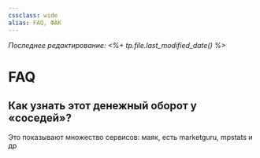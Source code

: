 ```yaml
---
cssclass: wide
alias: FAQ, ФАК
---
```


*Последнее редактирование: <%+ tp.file.last_modified_date() %>*

# FAQ

## Как узнать этот денежный оборот у «соседей»?

Это показывают множество сервисов: маяк, есть marketguru, mpstats и др